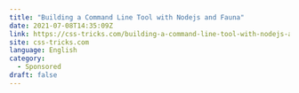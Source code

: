 ```yaml
---
title: "Building a Command Line Tool with Nodejs and Fauna"
date: 2021-07-08T14:35:09Z
link: https://css-tricks.com/building-a-command-line-tool-with-nodejs-and-fauna/?utm_medium=RSS&utm_source=news.12bit.vn
site: css-tricks.com
language: English
category:
  - Sponsored
draft: false
---
```

